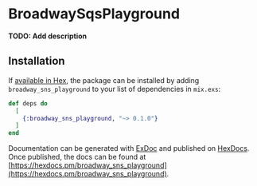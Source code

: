 # BroadwaySqsPlayground

**TODO: Add description**

## Installation

If [available in Hex](https://hex.pm/docs/publish), the package can be installed
by adding `broadway_sns_playground` to your list of dependencies in `mix.exs`:

```elixir
def deps do
  [
    {:broadway_sns_playground, "~> 0.1.0"}
  ]
end
```

Documentation can be generated with [ExDoc](https://github.com/elixir-lang/ex_doc)
and published on [HexDocs](https://hexdocs.pm). Once published, the docs can
be found at [https://hexdocs.pm/broadway_sns_playground](https://hexdocs.pm/broadway_sns_playground).

